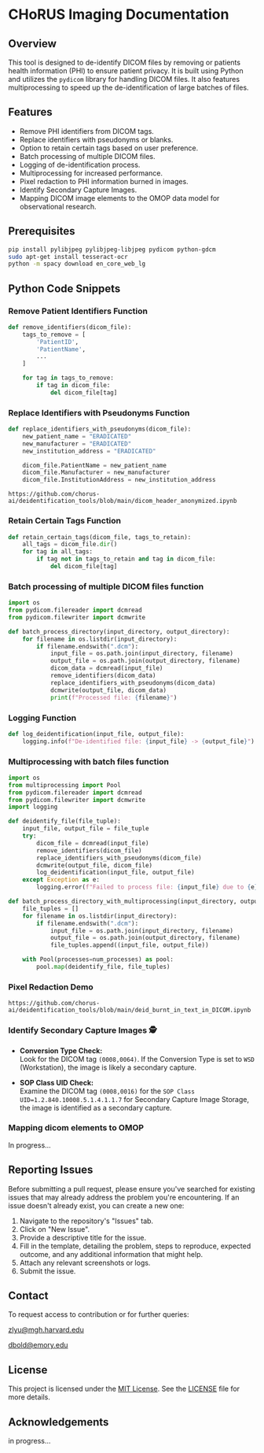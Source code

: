 # CHoRUS Imaging Documentation

## Overview

This tool is designed to de-identify DICOM files by removing or patients health information (PHI) to ensure patient privacy. It is built using Python and utilizes the `pydicom` library for handling DICOM files. It also features multiprocessing to speed up the de-identification of large batches of files.

## Features

- Remove PHI identifiers from DICOM tags.
- Replace identifiers with pseudonyms or blanks.
- Option to retain certain tags based on user preference.
- Batch processing of multiple DICOM files.
- Logging of de-identification process.
- Multiprocessing for increased performance.
- Pixel redaction to PHI information burned in images.
- Identify Secondary Capture Images.
- Mapping DICOM image elements to the OMOP data model for observational research.


## Prerequisites

```bash
pip install pylibjpeg pylibjpeg-libjpeg pydicom python-gdcm
sudo apt-get install tesseract-ocr
python -m spacy download en_core_web_lg
```


## Python Code Snippets

### Remove Patient Identifiers Function

```python
def remove_identifiers(dicom_file):
    tags_to_remove = [
        'PatientID',
        'PatientName', 
        ...
    ]

    for tag in tags_to_remove:
        if tag in dicom_file:
            del dicom_file[tag]
```

### Replace Identifiers with Pseudonyms Function

```python
def replace_identifiers_with_pseudonyms(dicom_file):
    new_patient_name = "ERADICATED"
    new_manufacturer = "ERADICATED"
    new_institution_address = "ERADICATED"

    dicom_file.PatientName = new_patient_name
    dicom_file.Manufacturer = new_manufacturer
    dicom_file.InstitutionAddress = new_institution_address

```

    https://github.com/chorus-ai/deidentification_tools/blob/main/dicom_header_anonymized.ipynb


### Retain Certain Tags Function

```python
def retain_certain_tags(dicom_file, tags_to_retain):
    all_tags = dicom_file.dir()
    for tag in all_tags:
        if tag not in tags_to_retain and tag in dicom_file:
            del dicom_file[tag]
```

### Batch processing of multiple DICOM files function

```python
import os
from pydicom.filereader import dcmread
from pydicom.filewriter import dcmwrite

def batch_process_directory(input_directory, output_directory):
    for filename in os.listdir(input_directory):
        if filename.endswith(".dcm"):
            input_file = os.path.join(input_directory, filename)
            output_file = os.path.join(output_directory, filename)
            dicom_data = dcmread(input_file)
            remove_identifiers(dicom_data)
            replace_identifiers_with_pseudonyms(dicom_data)
            dcmwrite(output_file, dicom_data)
            print(f"Processed file: {filename}")
```

### Logging Function

```python
def log_deidentification(input_file, output_file):
    logging.info(f"De-identified file: {input_file} -> {output_file}")
```

### Multiprocessing with batch files function

```python
import os
from multiprocessing import Pool
from pydicom.filereader import dcmread
from pydicom.filewriter import dcmwrite
import logging

def deidentify_file(file_tuple):
    input_file, output_file = file_tuple
    try:
        dicom_file = dcmread(input_file)
        remove_identifiers(dicom_file)
        replace_identifiers_with_pseudonyms(dicom_file)
        dcmwrite(output_file, dicom_file)
        log_deidentification(input_file, output_file)
    except Exception as e:
        logging.error(f"Failed to process file: {input_file} due to {e}")

def batch_process_directory_with_multiprocessing(input_directory, output_directory, num_processes):
    file_tuples = []
    for filename in os.listdir(input_directory):
        if filename.endswith(".dcm"):
            input_file = os.path.join(input_directory, filename)
            output_file = os.path.join(output_directory, filename)
            file_tuples.append((input_file, output_file))

    with Pool(processes=num_processes) as pool:
        pool.map(deidentify_file, file_tuples)
```

### Pixel Redaction Demo

    https://github.com/chorus-ai/deidentification_tools/blob/main/deid_burnt_in_text_in_DICOM.ipynb


### Identify Secondary Capture Images 🕵️ 

- **Conversion Type Check:**  
  Look for the DICOM tag `(0008,0064)`. If the Conversion Type is set to `WSD` (Workstation), the image is likely a secondary capture.

- **SOP Class UID Check:**  
  Examine the DICOM tag `(0008,0016)` for the `SOP Class UID=1.2.840.10008.5.1.4.1.1.7` for Secondary Capture Image Storage, the image is identified as a secondary capture.


### Mapping dicom elements to OMOP 

In progress...


## Reporting Issues

Before submitting a pull request, please ensure you've searched for existing issues that may already address the problem you're encountering. If an issue doesn't already exist, you can create a new one:

1. Navigate to the repository's "Issues" tab.
2. Click on "New Issue".
3. Provide a descriptive title for the issue.
4. Fill in the template, detailing the problem, steps to reproduce, expected outcome, and any additional information that might help.
5. Attach any relevant screenshots or logs.
6. Submit the issue.


## Contact

To request access to contribution or for further queries: 

[zlyu@mgh.harvard.edu](mailto:zlyu@mgh.harvard.edu)

[dbold@emory.edu](mailto:dbold@emory.edu)


## License

This project is licensed under the [MIT License](https://opensource.org/licenses/MIT). See the [LICENSE](LICENSE) file for more details.


## Acknowledgements


in progress...


